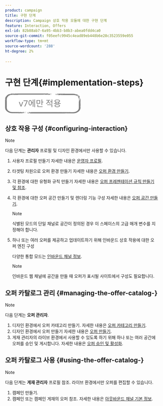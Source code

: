 ```yaml
---
product: campaign
title: 구현 단계
description: Campaign 상호 작용 모듈에 대한 구현 단계
feature: Interaction, Offers
exl-id: 82b88ab7-6a95-4bb3-b8b3-abea0fdd4ca0
source-git-commit: f05eefc9945c4ead89eb448b6e28c3523559e055
workflow-type: tm+mt
source-wordcount: '288'
ht-degree: 2%

---
```


# 구현 단계{#implementation-steps}

![](../../assets/v7-only.svg)

## 상호 작용 구성 {#configuring-interaction}

>[!NOTE]
>
>다음 단계는 **관리자** 프로필 및 디자인 환경에서만 사용할 수 있습니다.

1. 사용자 프로필 만들기 자세한 내용은 [운영자 프로필](../../interaction/using/operator-profiles.md).
1. 타겟팅 차원으로 오퍼 환경 만들기 자세한 내용은 [오퍼 환경 만들기](../../interaction/using/live-design-environments.md#creating-an-offer-environment).
1. 각 환경에 대한 유형화 규칙 만들기 자세한 내용은 [오퍼 프레젠테이션 규칙 만들기 및 참조](../../interaction/using/managing-offer-presentation.md#creating-and-referencing-an-offer-presentation-rule).
1. 각 환경에 대한 오퍼 공간 만들기 및 렌더링 기능 구성 자세한 내용은 [오퍼 공간 만들기](../../interaction/using/creating-offer-spaces.md).

   >[!NOTE]
   >
   >식별된 모드의 단일 채널로 공간이 정의된 경우 이 스페이스의 고급 매개 변수를 지정해야 합니다.

1. 하나 또는 여러 오퍼를 제공하고 업데이트하기 위해 인바운드 상호 작용에 대한 오퍼 엔진 구성

   다양한 통합 모드는 [인바운드 채널 정보](../../interaction/using/about-inbound-channels.md).

   >[!NOTE]
   >
   >인바운드 웹 채널에 공간을 만들 때 오퍼가 표시될 사이트에서 구성도 필요합니다.

## 오퍼 카탈로그 관리 {#managing-the-offer-catalog-}

>[!NOTE]
>
>다음 단계는 **오퍼 관리자**.

1. 디자인 환경에서 오퍼 카테고리 만들기. 자세한 내용은 [오퍼 카테고리 만들기](../../interaction/using/creating-offer-categories.md).
1. 디자인 환경에서 오퍼 만들기 자세한 내용은 [오퍼 만들기](../../interaction/using/creating-an-offer.md).
1. 게재 관리자의 라이브 환경에서 사용할 수 있도록 하기 위해 하나 또는 여러 공간에 오퍼를 승인 및 게시합니다. 자세한 내용은 [오퍼 승인 및 활성화](../../interaction/using/approving-and-activating-an-offer.md).

## 오퍼 카탈로그 사용 {#using-the-offer-catalog-}

>[!NOTE]
>
>다음 단계는 **게재 관리자** 프로필 참조. 라이브 환경에서만 오퍼를 편집할 수 있습니다.

1. 캠페인 만들기.
1. 캠페인 또는 캠페인 게재의 오퍼 참조. 자세한 내용은 [아웃바운드 채널 기본 정보](../../interaction/using/about-outbound-channels.md).
